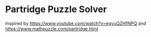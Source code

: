 # Partridge Puzzle Solver

Inspired by https://www.youtube.com/watch?v=eqyuQZHfNPQ and https://www.mathpuzzle.com/partridge.html